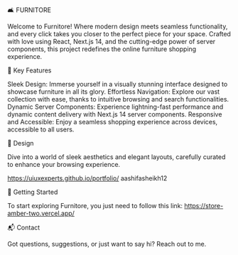 🛋️ FURNITORE

Welcome to Furnitore! Where modern design meets seamless functionality, and every click takes you closer to the perfect piece for your space. Crafted with love using React, Next.js 14, and the cutting-edge power of server components, this project redefines the online furniture shopping experience.

🌟 Key Features

Sleek Design: Immerse yourself in a visually stunning interface designed to showcase furniture in all its glory.
Effortless Navigation: Explore our vast collection with ease, thanks to intuitive browsing and search functionalities.
Dynamic Server Components: Experience lightning-fast performance and dynamic content delivery with Next.js 14 server components.
Responsive and Accessible: Enjoy a seamless shopping experience across devices, accessible to all users.

🎨 Design

Dive into a world of sleek aesthetics and elegant layouts, carefully curated to enhance your browsing experience.

https://uiuxexperts.github.io/portfolio/
aashifasheikh12


🚀 Getting Started

To start exploring Furnitore, you just need to follow this link: https://store-amber-two.vercel.app/

📬 Contact

Got questions, suggestions, or just want to say hi? Reach out to me.
